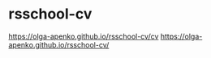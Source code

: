 # rsschool-cv
https://olga-apenko.github.io/rsschool-cv/cv
https://olga-apenko.github.io/rsschool-cv/
